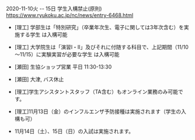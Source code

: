 2020-11-10火 -- 15日 学生入構禁止(原則) https://www.ryukoku.ac.jp/nc/news/entry-6468.html

* [理工] 学部生は「特別研究」（卒業年次生、電子に関しては3年次含む）を実施する学生 は入構可能
* [理工] 大学院生は「演習Ⅰ・Ⅱ」及びそれに付随する科目で、上記期間（11/10～11/15）に実験実習が必要な学生 は入構可能


* [瀬田] 生協ショップ営業 平日 11:30-13:30
* [瀬田] 大津, バス休止

* [理工]学生アシスタントスタッフ（TA含む）もオンライン業務のみ可能です。
* [理工]11月13日（金）のインフルエンザ予防接種は実施されます（学生の入構も可）
* 11月14日（土）、15日（日）の入試は実施されます。
